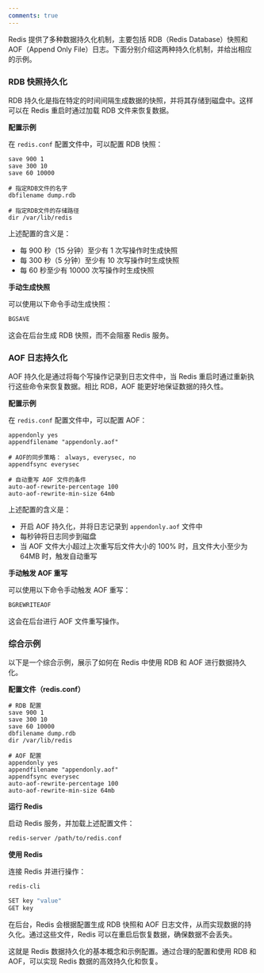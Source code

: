 ```yaml
---
comments: true
---
```


Redis 提供了多种数据持久化机制，主要包括 RDB（Redis Database）快照和 AOF（Append Only File）日志。下面分别介绍这两种持久化机制，并给出相应的示例。

### RDB 快照持久化

RDB 持久化是指在特定的时间间隔生成数据的快照，并将其存储到磁盘中。这样可以在 Redis 重启时通过加载 RDB 文件来恢复数据。

**配置示例**

在 `redis.conf` 配置文件中，可以配置 RDB 快照：

```
save 900 1
save 300 10
save 60 10000

# 指定RDB文件的名字
dbfilename dump.rdb

# 指定RDB文件的存储路径
dir /var/lib/redis

```

上述配置的含义是：

- 每 900 秒（15 分钟）至少有 1 次写操作时生成快照
- 每 300 秒（5 分钟）至少有 10 次写操作时生成快照
- 每 60 秒至少有 10000 次写操作时生成快照

**手动生成快照**

可以使用以下命令手动生成快照：

```bash
BGSAVE

```

这会在后台生成 RDB 快照，而不会阻塞 Redis 服务。

### AOF 日志持久化

AOF 持久化是通过将每个写操作记录到日志文件中，当 Redis 重启时通过重新执行这些命令来恢复数据。相比 RDB，AOF 能更好地保证数据的持久性。

**配置示例**

在 `redis.conf` 配置文件中，可以配置 AOF：

```
appendonly yes
appendfilename "appendonly.aof"

# AOF的同步策略： always, everysec, no
appendfsync everysec

# 自动重写 AOF 文件的条件
auto-aof-rewrite-percentage 100
auto-aof-rewrite-min-size 64mb

```

上述配置的含义是：

- 开启 AOF 持久化，并将日志记录到 `appendonly.aof` 文件中
- 每秒钟将日志同步到磁盘
- 当 AOF 文件大小超过上次重写后文件大小的 100% 时，且文件大小至少为 64MB 时，触发自动重写

**手动触发 AOF 重写**

可以使用以下命令手动触发 AOF 重写：

```bash
BGREWRITEAOF

```

这会在后台进行 AOF 文件重写操作。

### 综合示例

以下是一个综合示例，展示了如何在 Redis 中使用 RDB 和 AOF 进行数据持久化。

**配置文件（redis.conf）**

```
# RDB 配置
save 900 1
save 300 10
save 60 10000
dbfilename dump.rdb
dir /var/lib/redis

# AOF 配置
appendonly yes
appendfilename "appendonly.aof"
appendfsync everysec
auto-aof-rewrite-percentage 100
auto-aof-rewrite-min-size 64mb

```

**运行 Redis**

启动 Redis 服务，并加载上述配置文件：

```bash
redis-server /path/to/redis.conf

```

**使用 Redis**

连接 Redis 并进行操作：

```bash
redis-cli

```

```bash
SET key "value"
GET key

```

在后台，Redis 会根据配置生成 RDB 快照和 AOF 日志文件，从而实现数据的持久化。通过这些文件，Redis 可以在重启后恢复数据，确保数据不会丢失。

这就是 Redis 数据持久化的基本概念和示例配置。通过合理的配置和使用 RDB 和 AOF，可以实现 Redis 数据的高效持久化和恢复。